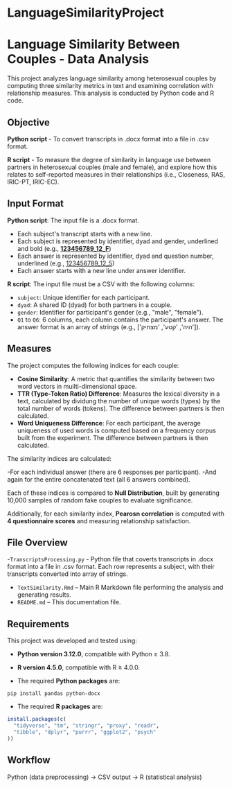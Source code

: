 # LanguageSimilarityProject

# Language Similarity Between Couples - Data Analysis

This project analyzes language similarity among heterosexual couples by computing three similarity metrics in text and examining correlation with relationship measures. 
This analysis is conducted by Python code and R code.

## Objective

**Python script** - To convert transcripts in .docx format into a file in .csv format.

**R script** - To measure the degree of similarity in language use between partners in heterosexual couples (male and female), and explore how this relates to self-reported measures in their relationships (i.e., Closeness, RAS, IRIC-PT, IRIC-EC).

## Input Format 

**Python script**: The input file is a .docx format. 
- Each subject's transcript starts with a new line. 
- Each subject is represented by identifier, dyad and gender, underlined and bold (e.g., <u>**123456789_12_F**</u>)
- Each answer is represented by identifier, dyad and question number, underlined (e.g., <u>123456789_12_5</u>)
- Each answer starts with a new line under answer identifier.

**R script**: The input file must be a CSV with the following columns:

- `subject`: Unique identifier for each participant.
- `dyad`: A shared ID (dyad) for both partners in a couple.
- `gender`: Identifier for participant's gender (e.g., "male", "female").
- `Q1` to `Q6`: 6 columns, each column contains the participant's answer. The answer format is an array of strings (e.g., ['היה', 'קטע', 'מצחיק']).

## Measures

The project computes the following indices for each couple:

- **Cosine Similarity**: A metric that quantifies the similarity between two word vectors in muilti-dimensional space.
- **TTR (Type-Token Ratio) Difference**: Measures the lexical diversity in a text, calculated by dividung the number of unique words (types) by the total number of words (tokens). The difference between partners is then calculated.
- **Word Uniqueness Difference**: For each participant, the average uniqueness of used words is computed based on a frequency corpus built from the experiment. The difference between partners is then calculated.

The similarity indices are calculated:

-For each individual answer (there are 6 responses per participant).
-And again for the entire concatenated text (all 6 answers combined).

Each of these indices is compared to **Null Distribution**, built by generating 10,000 samples of random fake couples to evaluate significance.

Additionally, for each similarity index, **Pearosn correlation** is computed with **4 questionnaire scores** and measuring relationship satisfaction.

## File Overview

-`TranscriptsProcessing.py` - Python file that coverts transcripts in .docx format into a file in .csv format. Each row represents a subject, with their transcripts converted into array of strings. 
- `TextSimilarity.Rmd` – Main R Markdown file performing the analysis and generating results.
- `README.md` – This documentation file.

## Requirements

This project was developed and tested using:

- **Python version 3.12.0**, compatible with Python ≥ 3.8.
- **R version 4.5.0**, compatible with R ≥ 4.0.0.

- The required **Python packages** are:

`pip install pandas python-docx`

- The required **R packages** are:

```r
install.packages(c(
  "tidyverse", "tm", "stringr", "proxy", "readr",
  "tibble", "dplyr", "purrr", "ggplot2", "psych"
))
```

## Workflow 

Python (data preprocessing) → CSV output → R (statistical analysis)
